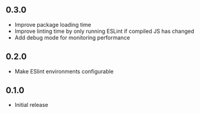 ## 0.3.0
* Improve package loading time
* Improve linting time by only running ESLint if compiled JS has changed
* Add debug mode for monitoring performance

## 0.2.0
* Make ESlint environments configurable

## 0.1.0
* Initial release
